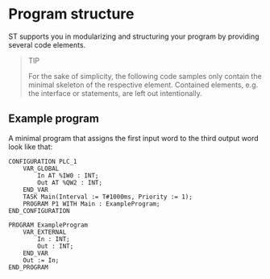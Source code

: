 # Program structure

ST supports you in modularizing and structuring your program by providing several code elements.

> TIP
>
> For the sake of simplicity, the following code samples only contain the minimal skeleton of the respective element. Contained elements, e.g. the interface or statements, are left out intentionally.

## Example program

A minimal program that assigns the first input word to the third output word look like that:

```iecst
CONFIGURATION PLC_1
    VAR_GLOBAL
        In AT %IW0 : INT;
        Out AT %QW2 : INT;
    END_VAR
    TASK Main(Interval := T#1000ms, Priority := 1);
    PROGRAM P1 WITH Main : ExampleProgram;
END_CONFIGURATION

PROGRAM ExampleProgram
    VAR_EXTERNAL
        In : INT;
        Out : INT;
    END_VAR
    Out := In;
END_PROGRAM
```
